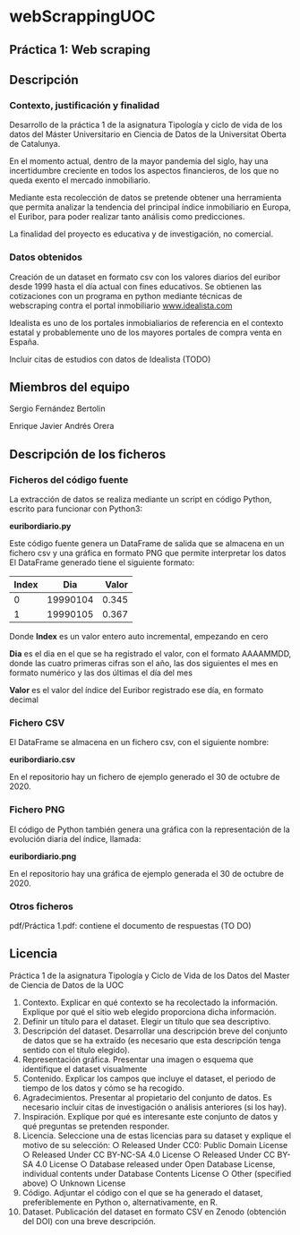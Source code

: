 # webScrappingUOC

## Práctica 1: Web scraping

## Descripción

### Contexto, justificación y finalidad
Desarrollo de la práctica 1 de la asignatura Tipología y ciclo de vida de los datos del Máster Universitario en Ciencia de Datos de la Universitat Oberta de Catalunya.

En el momento actual, dentro de la mayor pandemia del siglo, hay una incertidumbre creciente en todos los aspectos financieros, de los que no queda exento el mercado inmobiliario.

Mediante esta recolección de datos se pretende obtener una herramienta que permita analizar la tendencia del principal índice inmobiliario en Europa, el Euribor, para poder realizar tanto análisis como predicciones.

La finalidad del proyecto es educativa y de investigación, no comercial.

### Datos obtenidos
Creación de un dataset en formato csv con los valores diarios del euribor desde 1999 hasta el día actual con fines educativos. Se obtienen las cotizaciones con un programa en python mediante técnicas de webscraping contra el portal inmobiliario www.idealista.com

Idealista es uno de los portales inmobialiarios de referencia en el contexto estatal y probablemente uno de los mayores portales de compra venta en España.

Incluir citas de estudios con datos de Idealista (TODO)

## Miembros del equipo

Sergio Fernández Bertolin

Enrique Javier Andrés Orera


## Descripción de los ficheros


### Ficheros del código fuente
La extracción de datos se realiza mediante un script en código Python, escrito para funcionar con Python3: 

__euribordiario.py__  

Este código fuente genera un DataFrame de salida que se almacena en un fichero csv y una gráfica en formato PNG que permite interpretar los datos
El DataFrame generado tiene el siguiente formato:

| Index   |      Dia      |  Valor |
|---------|:-------------:|-------:|
| 0       |  19990104     | 0.345  |
| 1       |  19990105     | 0.367  |

Donde __Index__ es un valor entero auto incremental, empezando en cero

__Dia__ es el dia en el que se ha registrado el valor, con el formato AAAAMMDD, donde las cuatro primeras cifras son el año, las dos siguientes el mes en formato numérico y las dos últimas el día del mes

__Valor__ es el valor del índice del Euribor registrado ese día, en formato decimal


### Fichero CSV
El DataFrame se almacena en un fichero csv, con el siguiente nombre:

__euribordiario.csv__

En el repositorio hay un fichero de ejemplo generado el 30 de octubre de 2020. 

### Fichero PNG
El código de Python también genera una gráfica con la representación de la evolución diaria del índice, llamada:  

__euribordiario.png__

En el repositorio hay una gráfica de ejemplo generada el 30 de octubre de 2020.

### Otros ficheros
pdf/Práctica 1.pdf: contiene el documento de respuestas (TO DO)

## Licencia


Práctica 1 de la asignatura Tipología y Ciclo de Vida de los Datos del Master de Ciencia de Datos de la UOC

1. Contexto. Explicar en qué contexto se ha recolectado la información. Explique
por qué el sitio web elegido proporciona dicha información.
2. Definir un título para el dataset. Elegir un título que sea descriptivo.
3. Descripción del dataset. Desarrollar una descripción breve del conjunto de datos
que se ha extraído (es necesario que esta descripción tenga sentido con el título
elegido).
4. Representación gráfica. Presentar una imagen o esquema que identifique el
dataset visualmente
5. Contenido. Explicar los campos que incluye el dataset, el periodo de tiempo de
los datos y cómo se ha recogido.
6. Agradecimientos. Presentar al propietario del conjunto de datos. Es necesario
incluir citas de investigación o análisis anteriores (si los hay).
7. Inspiración. Explique por qué es interesante este conjunto de datos y qué
preguntas se pretenden responder.
8. Licencia. Seleccione una de estas licencias para su dataset y explique el motivo
de su selección:
○ Released Under CC0: Public Domain License
○ Released Under CC BY-NC-SA 4.0 License
○ Released Under CC BY-SA 4.0 License
○ Database released under Open Database License, individual contents
under Database Contents License
○ Other (specified above)
○ Unknown License
9. Código. Adjuntar el código con el que se ha generado el dataset, preferiblemente
en Python o, alternativamente, en R.
10. Dataset. Publicación del dataset en formato CSV en Zenodo (obtención del DOI)
con una breve descripción.
